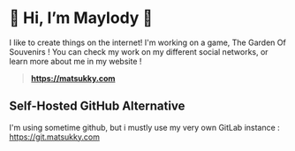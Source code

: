 # 👋 Hi, I’m Maylody 💛
I like to create things on the internet! I'm working on a game, The Garden Of Souvenirs ! You can check my work on my different social networks, or learn more about me in my website !
> **https://matsukky.com**
## Self-Hosted GitHub Alternative

I'm using sometime github, but i mustly use my very own GitLab instance : https://git.matsukky.com
